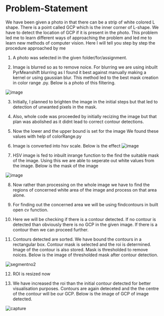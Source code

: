 # Problem-Statement
We have been given a photo in that there can be a strip of white colored L shape. There is a point called GCP which is the inner corner of L-shape.
We have to detect the location of GCP if it is present in the photo.
This problem led me to learn different ways of approaching the problem and led me to learn new methods of computer vision. Here I will tell you step by step the procedure approached by me

1. A photo was selected in the given folder/for/assignment.

2. Image is blurred so as to remove noice. For blurring we are using inbuilt PyrMeanshift  blurring as I found it best against manually making a kernel or using gaussian blur. This method led to the best mask creation in color range .py. Below is a photo of this filtering.

![image](https://user-images.githubusercontent.com/32903329/38299997-47dada22-3819-11e8-8c5d-4e93e27cea0d.png)

3. Initially, I planned to brighten the image in the initial steps but that led to detection of unwanted pixels in the mask.

4. Also, whole code was proceeded by initially recizing the image but that plan was abolished as it didnt lead to correct contour detections.

5. Now the lower and the upper bound is set for the image We found these values with help of colorRange.py

6. Image is converted into hsv scale. Below is the effect
![image](https://user-images.githubusercontent.com/32903329/38300459-751c6c48-381a-11e8-8c55-1b1dcb52f750.png)

7.  HSV image is fed to inbuilt inrange function to the find the suitable mask of the image. Using this we are able to seperate out white values from the image. Below is the mask of the image

![image](https://user-images.githubusercontent.com/32903329/38300637-eb348582-381a-11e8-9996-601c24ca0d19.png)

8. Now rather than processing on the whole image we have to find the regions of concerned white area of the image and process on that area alone.

9. For finding out the concerned area we will be using findcontours in built open cv function.

10. Here we will be checking if there is a contour detected.  If no contour is detected than obviously there is no GCP in the given image. If there is a contour then we can proceed further.

11. Contours detected are sorted. We have bound the contours in a rectangular box. Contour mask is selected and the roi is determined. Image of the contour is also stored. Mask is thresholded to remove noices. Below is the image of thresholded mask after contour detection.

![segmentno2](https://user-images.githubusercontent.com/32903329/38301902-8b6d3384-381e-11e8-8503-a1d0262ca50b.jpg)


12. ROI is resized now

12. We have increased the roi than the initial contour detected for better visualisation purposes.  Contours are again deteceted and the the centre of the contour will be our GCP. Below is the image of GCP of image detected.

![capture](https://user-images.githubusercontent.com/32903329/38302093-23c5ffb2-381f-11e8-8ad8-39681fe82ce6.PNG)
